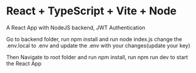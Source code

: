 # React + TypeScript + Vite + Node

A React App with NodeJS backend, JWT Authentication

Go to backend folder, run npm install and run node index.js
change the .env.local to .env and update the .env with your changes(update your key)

Then Navigate to root folder and run npm install, run npm run dev to start the React App